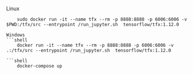 Linux
```shell
    sudo docker run -it --name tfx --rm -p 8888:8888 -p 6006:6006 -v $PWD:/tfx/src --entrypoint /run_jupyter.sh  tensorflow/tfx:1.12.0

Windows
```shell
    docker run -it --name tfx --rm -p 8888:8888 -p 6006:6006 -v .:/tfx/src --entrypoint /run_jupyter.sh  tensorflow/tfx:1.12.0

```shell
    docker-compose up